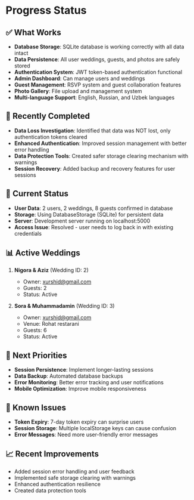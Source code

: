 # Progress Status

## ✅ What Works
- **Database Storage**: SQLite database is working correctly with all data intact
- **Data Persistence**: All user weddings, guests, and photos are safely stored
- **Authentication System**: JWT token-based authentication functional
- **Admin Dashboard**: Can manage users and weddings
- **Guest Management**: RSVP system and guest collaboration features
- **Photo Gallery**: File upload and management system
- **Multi-language Support**: English, Russian, and Uzbek languages

## 🚀 Recently Completed
- **Data Loss Investigation**: Identified that data was NOT lost, only authentication tokens cleared
- **Enhanced Authentication**: Improved session management with better error handling
- **Data Protection Tools**: Created safer storage clearing mechanism with warnings
- **Session Recovery**: Added backup and recovery features for user sessions

## 🔧 Current Status
- **User Data**: 2 users, 2 weddings, 8 guests confirmed in database
- **Storage**: Using DatabaseStorage (SQLite) for persistent data
- **Server**: Development server running on localhost:5000
- **Access Issue**: Resolved - user needs to log back in with existing credentials

## 📊 Active Weddings
1. **Nigora & Aziz** (Wedding ID: 2)
   - Owner: xurshid@gmail.com
   - Guests: 2
   - Status: Active

2. **Sora & Muhammadamin** (Wedding ID: 3)
   - Owner: xurshid@gmail.com  
   - Venue: Rohat restarani
   - Guests: 6
   - Status: Active

## 🎯 Next Priorities
- **Session Persistence**: Implement longer-lasting sessions
- **Data Backup**: Automated database backups
- **Error Monitoring**: Better error tracking and user notifications
- **Mobile Optimization**: Improve mobile responsiveness

## 🐛 Known Issues
- **Token Expiry**: 7-day token expiry can surprise users
- **Session Storage**: Multiple localStorage keys can cause confusion
- **Error Messages**: Need more user-friendly error messages

## 📈 Recent Improvements
- Added session error handling and user feedback
- Implemented safe storage clearing with warnings
- Enhanced authentication resilience
- Created data protection tools 